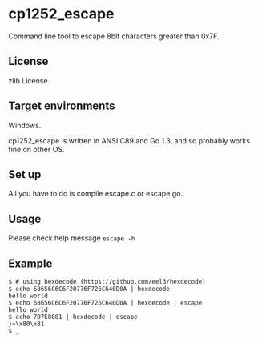 cp1252\_escape
==============

Command line tool to escape 8bit characters greater than 0x7F.

License
-------

zlib License.

Target environments
-------------------

Windows.

cp1252\_escape is written in ANSI C89 and Go 1.3, and so probably works fine on other OS.

Set up
------

All you have to do is compile escape.c or escape.go.

Usage
-----

Please check help message `escape -h`

Example
-------

    $ # using hexdecode (https://github.com/eel3/hexdecode)
    $ echo 68656C6C6F20776F726C640D0A | hexdecode
    hello world
    $ echo 68656C6C6F20776F726C640D0A | hexdecode | escape
    hello world
    $ echo 7D7E8081 | hexdecode | escape
    }~\x80\x81
    $ _

